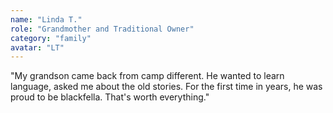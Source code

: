 ```yaml
---
name: "Linda T."
role: "Grandmother and Traditional Owner"
category: "family"
avatar: "LT"
---
```


"My grandson came back from camp different. He wanted to learn language, asked me about the old stories. For the first time in years, he was proud to be blackfella. That's worth everything."